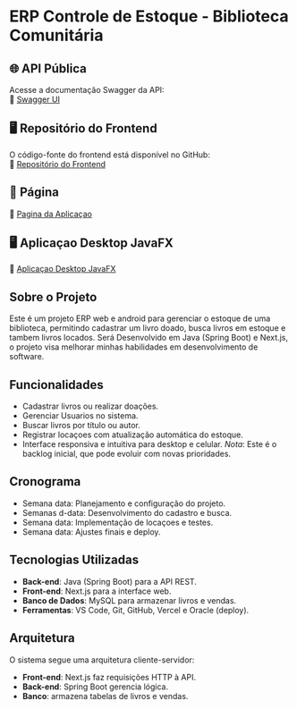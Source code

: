 # ERP Controle de Estoque - Biblioteca Comunitária

## 🌐 API Pública
Acesse a documentação Swagger da API:  
🔗 [Swagger UI](https://minha1api.duckdns.org/swagger-ui/index.html#/)

## 🖥️ Repositório do Frontend  
O código-fonte do frontend está disponível no GitHub:  
🔗 [Repositório do Frontend](https://github.com/viniciusciconebarbosa/erp-system-library-front)

## 📄 Página  
 🔗 [Pagina da Aplicaçao](https://erp-system-library-front.vercel.app/login)
 
 ## 🖥️ Aplicaçao Desktop JavaFX  
 🔗 [Aplicaçao Desktop JavaFX](https://github.com/viniciusciconebarbosa/erp-system-library-desktop)

## Sobre o Projeto
Este é um projeto ERP web e android para gerenciar o estoque de uma biblioteca, permitindo cadastrar um livro doado, busca livros em estoque e tambem livros locados. Será Desenvolvido em Java (Spring Boot) e Next.js,
o projeto visa melhorar minhas habilidades em desenvolvimento de software.

## Funcionalidades
- Cadastrar livros ou realizar doações.
- Gerenciar Usuarios no sistema.
- Buscar livros por título ou autor.
- Registrar locaçoes com atualização automática do estoque.
- Interface responsiva e intuitiva para desktop e celular.
*Nota*: Este é o backlog inicial, que pode evoluir com novas prioridades.


## Cronograma
- Semana data: Planejamento e configuração do projeto.
- Semanas d-data: Desenvolvimento do cadastro e busca.
- Semana data: Implementação de locaçoes e testes.
- Semana data: Ajustes finais e deploy.

## Tecnologias Utilizadas
- **Back-end**: Java (Spring Boot) para a API REST.
- **Front-end**: Next.js para a interface web.
- **Banco de Dados**: MySQL para armazenar livros e vendas.
- **Ferramentas**: VS Code, Git, GitHub, Vercel e Oracle (deploy).

## Arquitetura
O sistema segue uma arquitetura cliente-servidor:
- **Front-end**: Next.js faz requisições HTTP à API.
- **Back-end**: Spring Boot gerencia lógica.
- **Banco**: armazena tabelas de livros e vendas.




